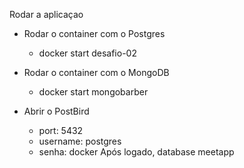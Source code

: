 Rodar a aplicaçao 

- Rodar o container com o Postgres
  - docker start desafio-02

- Rodar o container com o MongoDB
  - docker start mongobarber

- Abrir o PostBird
  - port: 5432
  - username: postgres
  - senha: docker
  Após logado, database meetapp